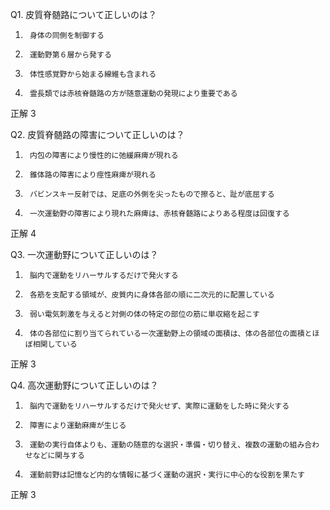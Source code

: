 Q1. 皮質脊髄路について正しいのは？
1.		身体の同側を制御する
2.		運動野第６層から発する
3.		体性感覚野から始まる線維も含まれる
4.		霊長類では赤核脊髄路の方が随意運動の発現により重要である

正解
3

Q2. 皮質脊髄路の障害について正しいのは？
1.		内包の障害により慢性的に弛緩麻痺が現れる
2.		錐体路の障害により痙性麻痺が現れる
3.		バビンスキー反射では、足底の外側を尖ったもので擦ると、趾が底屈する
4.		一次運動野の障害により現れた麻痺は、赤核脊髄路によりある程度は回復する

正解
4


Q3. 一次運動野について正しいのは？
1.		脳内で運動をリハーサルするだけで発火する
2.		各筋を支配する領域が、皮質内に身体各部の順に二次元的に配置している
3.		弱い電気刺激を与えると対側の体の特定の部位の筋に単収縮を起こす
4.		体の各部位に割り当てられている一次運動野上の領域の面積は、体の各部位の面積とほぼ相関している

正解
3

Q4. 高次運動野について正しいのは？
1.		脳内で運動をリハーサルするだけで発火せず、実際に運動をした時に発火する
2.		障害により運動麻痺が生じる
3.		運動の実行自体よりも、運動の随意的な選択・準備・切り替え、複数の運動の組み合わせなどに関与する
4.		運動前野は記憶など内的な情報に基づく運動の選択・実行に中心的な役割を果たす

正解
3